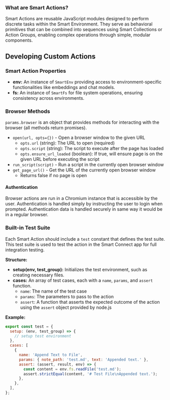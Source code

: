 ### What are Smart Actions?
Smart Actions are reusable JavaScript modules designed to perform discrete tasks within the Smart Environment. They serve as behavioral primitives that can be combined into sequences using Smart Collections or Action Groups, enabling complex operations through simple, modular components.

## Developing Custom Actions

### Smart Action Properties
- **env:** An instance of `SmartEnv` providing access to environment-specific functionalities like embeddings and chat models.
- **fs:** An instance of `SmartFs` for file system operations, ensuring consistency across environments.


### Browser Methods
`params.browser` is an object that provides methods for interacting with the browser (all methods return promises).

- `open(url, opts={})` - Open a browser window to the given URL
  - `opts.url` (string): The URL to open (required)
  - `opts.script` (string): The script to execute after the page has loaded
  - `opts.ensure_url_loaded` (boolean): If true, will ensure page is on the given URL before executing the script
- `run_script(script)` - Run a script in the currently open browser window
- `get_page_url()` - Get the URL of the currently open browser window
  - Returns false if no page is open

#### Authentication
Browser actions are run in a Chromium instance that is accessible by the user. Authentication is handled simply by instructing the user to login when prompted. Authentication data is handled securely in same way it would be in a regular browser.

### Built-in Test Suite

Each Smart Action should include a `test` constant that defines the test suite. This test suite is used to test the action in the Smart Connect app for full integration testing.

**Structure:**
- **setup(env, test_group):** Initializes the test environment, such as creating necessary files.
- **cases:** An array of test cases, each with a `name`, `params`, and `assert` function.
  - `name`: The name of the test case
  - `params`: The parameters to pass to the action
  - `assert`: A function that asserts the expected outcome of the action using the `assert` object provided by node.js

**Example:**
```javascript
export const test = {
  setup: (env, test_group) => {
    // setup test environment
  },
  cases: [
    {
      name: 'Append Text to File',
      params: { note_path: 'test.md', text: 'Appended text.' },
      assert: (assert, result, env) => {
        const content = env.fs.readFile('test.md');
        assert.strictEqual(content, '# Test File\nAppended text.');
      },
    },
  ],
};
```